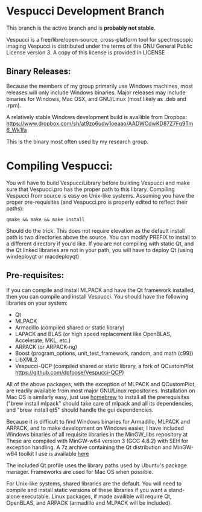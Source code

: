Vespucci Development Branch
========
This branch is the active branch and is **probably not stable**.

Vespucci is a free/libre/open-source, cross-platform tool for spectroscopic
imaging
Vespucci is distributed under the terms of the GNU General Public License version 3.
A copy of this license is provided in LICENSE

Binary Releases:
-----------------
Because the members of my group primarily use Windows machines, most releases 
will only include Windows binaries.  Major releases may include binaries for 
Windows, Mac OSX, and GNU/Linux (most likely as .deb and .rpm).

A relatively stable Windows development build is availible from Dropbox:
https://www.dropbox.com/sh/at9zo6udw1oeaao/AADWCdwKD87Z7Fq9Tm6_Wk1fa

This is the binary most often used by my research group.


Compiling Vespucci:
===================
You will have to build VespucciLibrary before building Vespucci and make sure that Vespucci.pro has the proper path to this library.
Compiling Vespucci from source is easy on Unix-like systems. Assuming you
have the proper pre-requisites (and Vespucci.pro is properly edited to reflect
their paths):

    qmake && make && make install

Should do the trick. This does not require elevation as the default install path
is two directories above the source. You can modify PREFIX to install to a different
directory if you'd like. If you are not compiling with static Qt, and the Qt linked
libraries are not in your path, you will have to deploy Qt (using windeployqt or macdeployqt)

Pre-requisites:
--------------------
If you can compile and install MLPACK and have the Qt framework installed,
then you can compile and install Vespucci. You should have the following
libraries on your system:

* Qt
* MLPACK
* Armadillo (compiled shared or static library)
* LAPACK and BLAS (or high speed replacement like OpenBLAS, Accelerate, MKL, etc.)
* ARPACK (or ARPACK-ng)
* Boost (program_options, unit_test_framework, random, and math (c99))
* LibXML2
* Vespucci-QCP (compiled shared or static library, a fork of QCustomPlot https://github.com/dpfoose/Vespucci-QCP)

All of the above packages, with the exception of MLPACK and QCustomPlot, are 
readily available from most major GNU/Linux repositories. Installation on Mac
OS is similarly easy, just use [homebrew](http://brew.sh/) to install all the prerequisites ("brew install mlpack" should take care of mlpack and all its dependencies, and "brew install qt5" should handle the gui dependencies. 

Because it is difficult to find Windows binaries for Armadillo, MLPACK and ARPACK,
and to make development on Windows easier, I have included Windows binaries of all
requisite libraries in the MinGW_libs repository at [](github.com/dpfoose/MinGW_libs) These are compiled with MinGW-w64 version 3 (GCC 4.8.2) with SEH for exception handling. A 7z archive containing the
Qt distribution and MinGW-w64 toolkit I use is available [here](https://drive.google.com/file/d/0B9FzBeLChZ8bVmlLZDVDZFVRSDg/view?usp=sharing)

The included Qt profile uses the library paths used by Ubuntu's package manager.
Frameworks are used for Mac OS when possible.

For Unix-like systems, shared libraries are the default. You will need to
compile and install static versions of these libraries if you want a stand-
alone executable. Linux packages, if made availible will require Qt, OpenBLAS, and
ARPACK (armadillo and MLPACK will be included).

